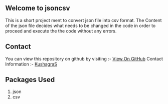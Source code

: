 ## Welcome to jsoncsv

This is a short project ment to convert json file into csv format.
The Content of the json file decides what needs to be changed in the code in order to proceed and execute the the code without any errors.

## Contact

You can view this repository on github by visiting :- [View On GitHub](www.github.com/skushagra/json/csv)
Contact Information :- [KushagraS](www.github.com/skushagra/)

## Packages Used

1. json
2. csv
```
